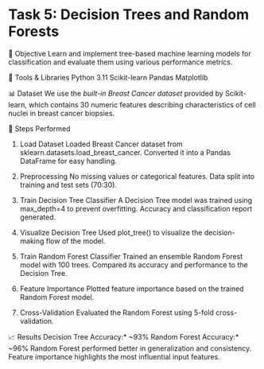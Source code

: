 # Task 5: Decision Trees and Random Forests

🎯 Objective
Learn and implement tree-based machine learning models for classification and evaluate them using various performance metrics.

 🧰 Tools & Libraries
  Python 3.11
  Scikit-learn
  Pandas
  Matplotlib

📊 Dataset
We use the *built-in Breast Cancer dataset* provided by Scikit-learn, which contains 30 numeric features describing characteristics of cell nuclei in breast cancer biopsies.

📝 Steps Performed

1. Load Dataset
  Loaded Breast Cancer dataset from sklearn.datasets.load_breast_cancer.
  Converted it into a Pandas DataFrame for easy handling.
  
2. Preprocessing
 No missing values or categorical features.
 Data split into training and test sets (70:30).

3. Train Decision Tree Classifier
  A Decision Tree model was trained using max_depth=4 to prevent overfitting.
  Accuracy and classification report generated.
  
4. Visualize Decision Tree
  Used plot_tree() to visualize the decision-making flow of the model.

5. Train Random Forest Classifier
  Trained an ensemble Random Forest model with 100 trees.
  Compared its accuracy and performance to the Decision Tree.

6. Feature Importance
  Plotted feature importance based on the trained Random Forest model.

7. Cross-Validation
  Evaluated the Random Forest using 5-fold cross-validation.

 📈 Results
  Decision Tree Accuracy:* ~93%
  Random Forest Accuracy:* ~96%
  Random Forest performed better in generalization and consistency.
  Feature importance highlights the most influential input features.

